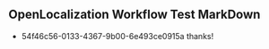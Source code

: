 ## OpenLocalization Workflow Test MarkDown
* 54f46c56-0133-4367-9b00-6e493ce0915a 
thanks!<!--HONumber=Mar16_HO1-->
